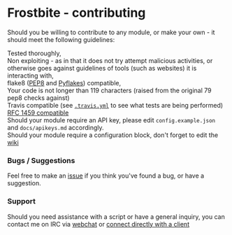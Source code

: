 Frostbite - contributing
========================

Should you be willing to contribute to any module, or make your own - it should meet the following guidelines:  

Tested thoroughly,  
Non exploiting - as in that it does not try attempt malicious activities, or otherwise goes against guidelines of tools (such as websites) it is interacting with,  
flake8 ([PEP8](http://legacy.python.org/dev/peps/pep-0008/) and [Pyflakes](https://pypi.python.org/pypi/pyflakes)) compatible,  
Your code is not longer than 119 characters (raised from the original 79 pep8 checks against)  
Travis compatible (see [`.travis.yml`](.travis.yml) to see what tests are being performed)  
[RFC 1459 compatible](http://tools.ietf.org/html/rfc1459.html)  
Should your module require an API key, please edit `config.example.json` and `docs/apikeys.md` accordingly.  
Should your module require a configuration block, don't forget to edit the [wiki](https://github.com/Zarthus/Frostbite/wiki/Configuring-Frostbite)  

### Bugs / Suggestions
Feel free to make an [issue](https://github.com/zarthus/Frostbite/issues/new) if you think you've found a bug, or have a suggestion.

### Support

Should you need assistance with a script or have a general inquiry, you can contact me on IRC via [webchat](https://webchat.esper.net/?channels=zarthus) or [connect directly with a client](irc://irc.esper.net/zarthus)  

